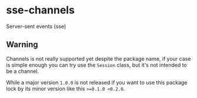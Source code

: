 # sse-channels

Server-sent events (sse)

## Warning

Channels is not really supported yet despite the package name, if your case is simple enough you can try use the `Session` class,
but it's not intended to be a channel.

While a major version `1.0.0` is not released if you want to use this package lock by its minor version like this `>=0.1.0 <0.2.0`.